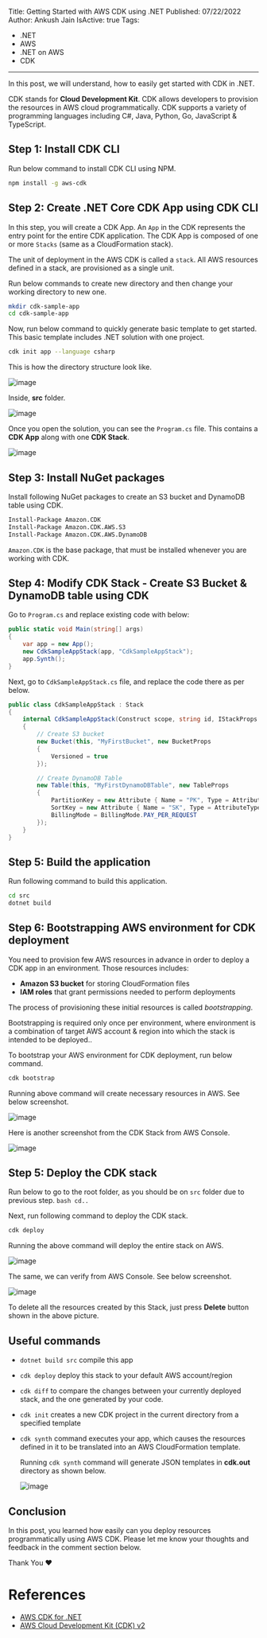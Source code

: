 Title: Getting Started with AWS CDK using .NET
Published: 07/22/2022
Author: Ankush Jain
IsActive: true
Tags:
  - .NET
  - AWS
  - .NET on AWS
  - CDK
---
In this post, we will understand, how to easily get started with CDK in .NET.

CDK stands for **Cloud Development Kit**. CDK allows developers to provision the resources in AWS cloud programmatically. CDK supports a variety of programming languages including C#, Java, Python, Go, JavaScript & TypeScript.

## Step 1: Install CDK CLI
Run below command to install CDK CLI using NPM.
```bash
npm install -g aws-cdk
```

## Step 2: Create .NET Core CDK App using CDK CLI
In this step, you will create a CDK App. An `App` in the CDK represents the entry point for the entire CDK application. The CDK App is composed of one or more `Stacks` (same as a CloudFormation stack).

The unit of deployment in the AWS CDK is called a `stack`. All AWS resources defined in a stack, are provisioned as a single unit.

Run below commands to create new directory and then change your working directory to new one.
```bash
mkdir cdk-sample-app
cd cdk-sample-app
```
Now, run below command to quickly generate basic template to get started. This basic template includes .NET solution with one project.
```bash
cdk init app --language csharp
```
This is how the directory structure look like.

![image](https://user-images.githubusercontent.com/13661966/180404455-7ed3b188-0c2a-46ec-9d8e-96250f3225d1.png)

Inside, **src** folder.

![image](https://user-images.githubusercontent.com/13661966/180405098-9036e2a1-95df-40f8-9c16-6906f4a38f54.png)

Once you open the solution, you can see the `Program.cs` file. This contains a **CDK App** along with one **CDK Stack**.

![image](https://user-images.githubusercontent.com/13661966/180406259-9150a91c-b091-4a9f-9aff-f28513ed66d9.png)


## Step 3: Install NuGet packages
Install following NuGet packages to create an S3 bucket and DynamoDB table using CDK.
```ps
Install-Package Amazon.CDK
Install-Package Amazon.CDK.AWS.S3
Install-Package Amazon.CDK.AWS.DynamoDB
```
`Amazon.CDK` is the base package, that must be installed whenever you are working with CDK.

## Step 4: Modify CDK Stack - Create S3 Bucket & DynamoDB table using CDK
Go to `Program.cs` and replace existing code with below:
```cs
public static void Main(string[] args)
{
    var app = new App();
    new CdkSampleAppStack(app, "CdkSampleAppStack");
    app.Synth();
}
```

Next, go to `CdkSampleAppStack.cs` file, and replace the code there as per below.

```cs
public class CdkSampleAppStack : Stack
{
    internal CdkSampleAppStack(Construct scope, string id, IStackProps props = null) : base(scope, id, props)
    {
        // Create S3 bucket
        new Bucket(this, "MyFirstBucket", new BucketProps
        {
            Versioned = true
        });

        // Create DynamoDB Table
        new Table(this, "MyFirstDynamoDBTable", new TableProps
        {
            PartitionKey = new Attribute { Name = "PK", Type = AttributeType.STRING },
            SortKey = new Attribute { Name = "SK", Type = AttributeType.STRING },
            BillingMode = BillingMode.PAY_PER_REQUEST
        });
    }
}
```

## Step 5: Build the application
Run following command to build this application.
```bash
cd src
dotnet build
```

## Step 6: Bootstrapping AWS environment for CDK deployment
You need to provision few AWS resources in advance in order to deploy a CDK app in an environment. Those resources includes:
- **Amazon S3 bucket** for storing CloudFormation files 
- **IAM roles** that grant permissions needed to perform deployments

The process of provisioning these initial resources is called _bootstrapping_.

Bootstrapping is required only once per environment, where environment is a combination of target AWS account & region into which the stack is intended to be deployed..

To bootstrap your AWS environment for CDK deployment, run below command. 
```bash
cdk bootstrap
```
Running above command will create necessary resources in AWS. See below screenshot.

![image](https://user-images.githubusercontent.com/13661966/180462232-6d69576c-354f-4fb5-840a-4f0c0ccd51d4.png)

Here is another screenshot from the CDK Stack from AWS Console.

![image](https://user-images.githubusercontent.com/13661966/180472066-1a3d4e52-5f4c-461f-b796-27227b49a8d5.png)


## Step 5: Deploy the CDK stack
Run below to go to the root folder, as you should be on `src` folder due to previous step. 
``bash
cd.. 
``

Next, run following command to deploy the CDK stack.
```bash
cdk deploy
```
Running the above command will deploy the entire stack on AWS.

![image](https://user-images.githubusercontent.com/13661966/180473805-77621ca5-0ce7-480d-8795-65a087eecb66.png)

The same, we can verify from AWS Console. See below screenshot.

![image](https://user-images.githubusercontent.com/13661966/180474103-35ae4081-7fcb-4acf-a468-9a479b3b475a.png)

To delete all the resources created by this Stack, just press **Delete** button shown in the above picture.

## Useful commands
- `dotnet build src` compile this app
- `cdk deploy` deploy this stack to your default AWS account/region
- `cdk diff` to compare the changes between your currently deployed stack, and the one generated by your code.
- `cdk init` creates a new CDK project in the current directory from a specified template
- `cdk synth` command executes your app, which causes the resources defined in it to be translated into an AWS CloudFormation template.
  
   Running `cdk synth` command will generate JSON templates in **cdk.out** directory as shown below.
  
   ![image](https://user-images.githubusercontent.com/13661966/180475842-cbac7ad0-660a-4f4c-999c-16c47581fb66.png)


## Conclusion
In this post, you learned how easily can you deploy resources programmatically using AWS CDK. Please let me know your thoughts and feedback in the comment section below.

Thank You ❤️

# References
- [AWS CDK for .NET](https://aws.amazon.com/blogs/developer/aws-cdk-for-net/)
- [AWS Cloud Development Kit (CDK) v2](https://docs.aws.amazon.com/cdk/v2/guide/work-with-cdk-csharp.html)

